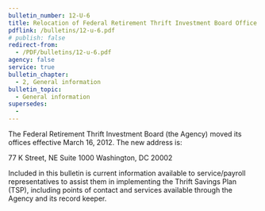```yaml
---
bulletin_number: 12-U-6
title: Relocation of Federal Retirement Thrift Investment Board Office
pdflink: /bulletins/12-u-6.pdf
# publish: false
redirect-from:
  - /PDF/bulletins/12-u-6.pdf
agency: false
service: true
bulletin_chapter:
  - 2, General information
bulletin_topic:
  - General information
supersedes:
  -
---
```


The Federal Retirement Thrift Investment Board (the Agency) moved its offices effective
March 16, 2012. The new address is:

77 K Street, NE
Suite 1000
Washington, DC 20002

Included in this bulletin is current information available to service/payroll representatives to
assist them in implementing the Thrift Savings Plan (TSP), including points of contact and
services available through the Agency and its record keeper.
